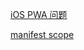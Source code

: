 [iOS PWA 问题](https://medium.com/@firt/pwas-are-coming-to-ios-11-3-cupertino-we-have-a-problem-2ff49fd7d6ea)

[manifest scope](https://developer.mozilla.org/en-US/docs/Web/Manifest)

[](https://www.pwastats.com/)

[](http://itsze.ro/blog/2017/04/09/infinite-list-and-react.html)
